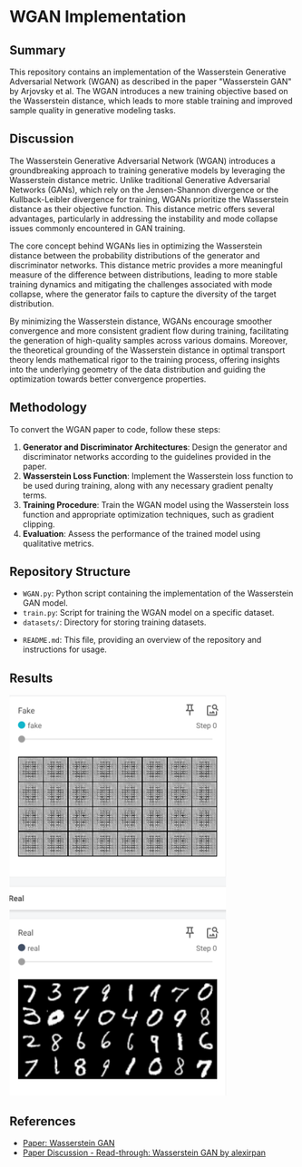 # WGAN Implementation

## Summary

This repository contains an implementation of the Wasserstein Generative Adversarial Network (WGAN) as described in the paper "Wasserstein GAN" by Arjovsky et al. The WGAN introduces a new training objective based on the Wasserstein distance, which leads to more stable training and improved sample quality in generative modeling tasks.

## Discussion

The Wasserstein Generative Adversarial Network (WGAN) introduces a groundbreaking approach to training generative models by leveraging the Wasserstein distance metric. Unlike traditional Generative Adversarial Networks (GANs), which rely on the Jensen-Shannon divergence or the Kullback-Leibler divergence for training, WGANs prioritize the Wasserstein distance as their objective function. This distance metric offers several advantages, particularly in addressing the instability and mode collapse issues commonly encountered in GAN training.

The core concept behind WGANs lies in optimizing the Wasserstein distance between the probability distributions of the generator and discriminator networks. This distance metric provides a more meaningful measure of the difference between distributions, leading to more stable training dynamics and mitigating the challenges associated with mode collapse, where the generator fails to capture the diversity of the target distribution.

By minimizing the Wasserstein distance, WGANs encourage smoother convergence and more consistent gradient flow during training, facilitating the generation of high-quality samples across various domains. Moreover, the theoretical grounding of the Wasserstein distance in optimal transport theory lends mathematical rigor to the training process, offering insights into the underlying geometry of the data distribution and guiding the optimization towards better convergence properties.

## Methodology

To convert the WGAN paper to code, follow these steps:

1. **Generator and Discriminator Architectures**: Design the generator and discriminator networks according to the guidelines provided in the paper.
2. **Wasserstein Loss Function**: Implement the Wasserstein loss function to be used during training, along with any necessary gradient penalty terms.
3. **Training Procedure**: Train the WGAN model using the Wasserstein loss function and appropriate optimization techniques, such as gradient clipping.
4. **Evaluation**: Assess the performance of the trained model using qualitative  metrics.

<!-- TODO: and quantitative metrics such as , such as sample quality and convergence stability. -->

## Repository Structure

- `WGAN.py`: Python script containing the implementation of the Wasserstein GAN model.
- `train.py`: Script for training the WGAN model on a specific dataset.
- `datasets/`: Directory for storing training datasets.
<!-- TODO:- `results/`: Directory for saving generated images and trained model checkpoints. -->
- `README.md`: This file, providing an overview of the repository and instructions for usage.

## Results

![fig1](./images/WGAN_10epochs.png)

## References

- [Paper: Wasserstein GAN](https://arxiv.org/abs/1701.07875)
- [Paper Discussion - Read-through: Wasserstein GAN by alexirpan](https://www.alexirpan.com/2017/02/22/wasserstein-gan.html)